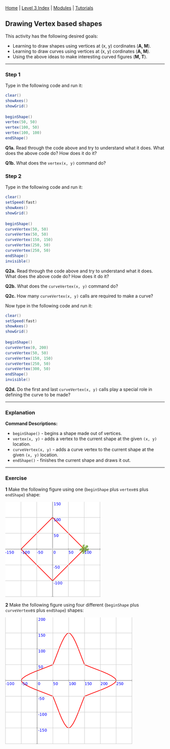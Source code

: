 <div class="nav">
  <a href="../../index.html">Home</a> | <a href="index.html">Level 3 Index</a> | <a href="/modules/modules-index.html">Modules</a> | <a href="../../tutorials-index.html">Tutorials</a>
</div>

## Drawing Vertex based shapes

This activity has the following desired goals:
* Learning to draw shapes using vertices at (x, y) cordinates (**A, M**).
* Learning to draw curves using vertices at (x, y) cordinates (**A, M**).
* Using the above ideas to make interesting curved figures (**M, T**).

---

### Step 1

Type in the following code and run it:

```scala
clear()
showAxes()
showGrid()

beginShape()
vertex(50, 50)
vertex(100, 50)
vertex(100, 100)
endShape()
```

**Q1a.** Read through the code above and try to understand what it does. What does the above code do? How does it do it?

**Q1b.** What does the `vertex(x, y)` command do?


### Step 2

Type in the following code and run it:

```scala
clear()
setSpeed(fast)
showAxes()
showGrid()

beginShape()
curveVertex(50, 50)
curveVertex(50, 50)
curveVertex(150, 150)
curveVertex(250, 50)
curveVertex(250, 50)
endShape()
invisible()
```

**Q2a.** Read through the code above and try to understand what it does. What does the above code do? How does it do it?

**Q2b.** What does the `curveVertex(x, y)` command do?

**Q2c.** How many `curveVertex(x, y)` calls are required to make a curve?

Now type in the following code and run it:

```scala
clear()
setSpeed(fast)
showAxes()
showGrid()

beginShape()
curveVertex(0, 200)
curveVertex(50, 50)
curveVertex(150, 150)
curveVertex(250, 50)
curveVertex(300, 50)
endShape()
invisible()
```

**Q2d.** Do the first and last `curveVertex(x, y)` calls play a special role in defining the curve to be made?

---

### Explanation

**Command Descriptions:**

* `beginShape()` - begins a shape made out of vertices.
* `vertex(x, y)` - adds a vertex to the current shape at the given `(x, y)` location.
* `curveVertex(x, y)` - adds a curve vertex to the current shape at the given `(x, y)` location.
* `endShape()` - finishes the current shape and draws it out.

 
---

### Exercise

**1** Make the following figure using one (`beginShape` plus `vertex`es plus `endShape`) shape:

![vertex-shapes-ex1.png](vertex-shapes-ex1.png)


**2** Make the following figure using four different (`beginShape` plus `curveVertex`es plus `endShape`) shapes:

![vertex-shapes-ex2.png](vertex-shapes-ex2.png)




